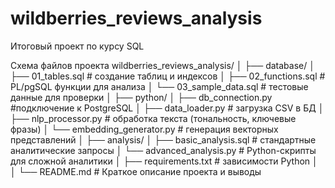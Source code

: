 # wildberries_reviews_analysis
Итоговый проект по курсу SQL

Схема файлов проекта
wildberries_reviews_analysis/
│
├── database/
│ ├── 01_tables.sql # создание таблиц и индексов
│ ├── 02_functions.sql # PL/pgSQL функции для анализа
│ └── 03_sample_data.sql # тестовые данные для проверки
│
├── python/
│ ├── db_connection.py #подключение к PostgreSQL
│ ├── data_loader.py # загрузка CSV в БД
│ ├── nlp_processor.py # обработка текста (тональность, ключевые фразы)
│ └── embedding_generator.py # генерация векторных представлений
│
├── analysis/
│ ├── basic_analysis.sql # стандартные аналитические запросы
│ └── advanced_analysis.py # Python-скрипты для сложной аналитики
│
├── requirements.txt # зависимости Python
│ 
│
└── README.md # Краткое описание проекта и выводы
